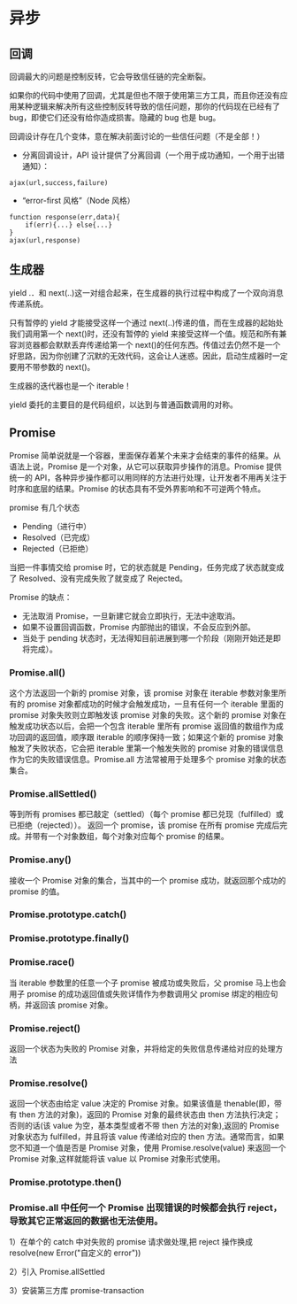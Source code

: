# 异步

## 回调

回调最大的问题是控制反转，它会导致信任链的完全断裂。

如果你的代码中使用了回调，尤其是但也不限于使用第三方工具，而且你还没有应用某种逻辑来解决所有这些控制反转导致的信任问题，那你的代码现在已经有了 bug，即使它们还没有给你造成损害。隐藏的 bug 也是 bug。

回调设计存在几个变体，意在解决前面讨论的一些信任问题（不是全部！）

- 分离回调设计，API 设计提供了分离回调（一个用于成功通知，一个用于出错通知）：

```
ajax(url,success,failure)
```

- “error-first 风格”（Node 风格）

```
function response(err,data){
	if(err){...} else{...}
}
ajax(url,response)
```

## 生成器

yield .．和 next(..)这一对组合起来，在生成器的执行过程中构成了一个双向消息传递系统。

只有暂停的 yield 才能接受这样一个通过 next(..)传递的值，而在生成器的起始处我们调用第一个 next()时，还没有暂停的 yield 来接受这样一个值。规范和所有兼容浏览器都会默默丢弃传递给第一个 next()的任何东西。传值过去仍然不是一个好思路，因为你创建了沉默的无效代码，这会让人迷惑。因此，启动生成器时一定要用不带参数的 next()。

生成器的迭代器也是一个 iterable！

yield 委托的主要目的是代码组织，以达到与普通函数调用的对称。

## Promise

Promise 简单说就是一个容器，里面保存着某个未来才会结束的事件的结果。从语法上说，Promise 是一个对象，从它可以获取异步操作的消息。Promise 提供统一的 API，各种异步操作都可以用同样的方法进行处理，让开发者不用再关注于时序和底层的结果。Promise 的状态具有不受外界影响和不可逆两个特点。

promise 有几个状态

- Pending（进行中）
- Resolved（已完成）
- Rejected（已拒绝）

当把一件事情交给 promise 时，它的状态就是 Pending，任务完成了状态就变成了 Resolved、没有完成失败了就变成了 Rejected。

Promise 的缺点：

- 无法取消 Promise，一旦新建它就会立即执行，无法中途取消。
- 如果不设置回调函数，Promise 内部抛出的错误，不会反应到外部。
- 当处于 pending 状态时，无法得知目前进展到哪一个阶段（刚刚开始还是即将完成）。

### Promise.all()

这个方法返回一个新的 promise 对象，该 promise 对象在 iterable 参数对象里所有的 promise 对象都成功的时候才会触发成功，一旦有任何一个 iterable 里面的 promise 对象失败则立即触发该 promise 对象的失败。这个新的 promise 对象在触发成功状态以后，会把一个包含 iterable 里所有 promise 返回值的数组作为成功回调的返回值，顺序跟 iterable 的顺序保持一致；如果这个新的 promise 对象触发了失败状态，它会把 iterable 里第一个触发失败的 promise 对象的错误信息作为它的失败错误信息。Promise.all 方法常被用于处理多个 promise 对象的状态集合。

### Promise.allSettled()

等到所有 promises 都已敲定（settled）（每个 promise 都已兑现（fulfilled）或已拒绝（rejected））。
返回一个 promise，该 promise 在所有 promise 完成后完成。并带有一个对象数组，每个对象对应每个 promise 的结果。

### Promise.any()

接收一个 Promise 对象的集合，当其中的一个 promise 成功，就返回那个成功的 promise 的值。

### Promise.prototype.catch()

### Promise.prototype.finally()

### Promise.race()

当 iterable 参数里的任意一个子 promise 被成功或失败后，父 promise 马上也会用子 promise 的成功返回值或失败详情作为参数调用父 promise 绑定的相应句柄，并返回该 promise 对象。

### Promise.reject()

返回一个状态为失败的 Promise 对象，并将给定的失败信息传递给对应的处理方法

### Promise.resolve()

返回一个状态由给定 value 决定的 Promise 对象。如果该值是 thenable(即，带有 then 方法的对象)，返回的 Promise 对象的最终状态由 then 方法执行决定；否则的话(该 value 为空，基本类型或者不带 then 方法的对象),返回的 Promise 对象状态为 fulfilled，并且将该 value 传递给对应的 then 方法。通常而言，如果您不知道一个值是否是 Promise 对象，使用 Promise.resolve(value) 来返回一个 Promise 对象,这样就能将该 value 以 Promise 对象形式使用。

### Promise.prototype.then()

### Promise.all 中任何一个 Promise 出现错误的时候都会执行 reject，导致其它正常返回的数据也无法使用。

1）在单个的 catch 中对失败的 promise 请求做处理,把 reject 操作换成 resolve(new Error("自定义的 error"))

2）引入 Promise.allSettled

3）安装第三方库 promise-transaction
